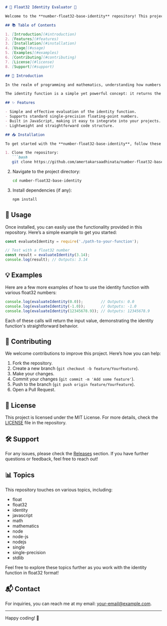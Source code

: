 ```markdown
# 🌟 Float32 Identity Evaluator 🌟

Welcome to the **number-float32-base-identity** repository! This project allows you to evaluate the identity function for single-precision floating-point numbers in JavaScript. 

## 📚 Table of Contents

1. [Introduction](#introduction)
2. [Features](#features)
3. [Installation](#installation)
4. [Usage](#usage)
5. [Examples](#examples)
6. [Contributing](#contributing)
7. [License](#license)
8. [Support](#support)

## 📝 Introduction

In the realm of programming and mathematics, understanding how numbers are represented in different formats is crucial. Single-precision floating-point (float32) is one such format, widely used due to its balance between range and precision. 

The identity function is a simple yet powerful concept: it returns the same value that it receives as input. This project evaluates the identity function specifically for float32 numbers, making it easier to see how values are treated in this format.

## ✨ Features

- Simple and effective evaluation of the identity function.
- Supports standard single-precision floating-point numbers.
- Built in JavaScript, making it easy to integrate into your projects.
- Lightweight and straightforward code structure.

## 📥 Installation

To get started with the **number-float32-base-identity**, follow these simple steps:

1. Clone the repository:
   ```bash
   git clone https://github.com/amertakarsaadhinata/number-float32-base-identity.git
   ```

2. Navigate to the project directory:
   ```bash
   cd number-float32-base-identity
   ```

3. Install dependencies (if any):
   ```bash
   npm install
   ```

## 🔧 Usage

Once installed, you can easily use the functionality provided in this repository. Here’s a simple example to get you started:

```javascript
const evaluateIdentity = require('./path-to-your-function');

// Test with a float32 number
const result = evaluateIdentity(3.14);
console.log(result); // Outputs: 3.14
```

## 💡 Examples

Here are a few more examples of how to use the identity function with various float32 numbers:

```javascript
console.log(evaluateIdentity(0.0));        // Outputs: 0.0
console.log(evaluateIdentity(-1.0));       // Outputs: -1.0
console.log(evaluateIdentity(12345678.9)); // Outputs: 12345678.9
```

Each of these calls will return the input value, demonstrating the identity function's straightforward behavior.

## 🤝 Contributing

We welcome contributions to improve this project. Here’s how you can help:

1. Fork the repository.
2. Create a new branch (`git checkout -b feature/YourFeature`).
3. Make your changes.
4. Commit your changes (`git commit -m 'Add some feature'`).
5. Push to the branch (`git push origin feature/YourFeature`).
6. Open a Pull Request.

## 📄 License

This project is licensed under the MIT License. For more details, check the [LICENSE](LICENSE) file in the repository.

## 🛠️ Support

For any issues, please check the [Releases](https://github.com/amertakarsaadhinata/number-float32-base-identity/releases) section. If you have further questions or feedback, feel free to reach out!

## 📊 Topics

This repository touches on various topics, including:
- float
- float32
- identity
- javascript
- math
- mathematics
- node
- node-js
- nodejs
- single
- single-precision
- stdlib

Feel free to explore these topics further as you work with the identity function in float32 format!

## 📬 Contact

For inquiries, you can reach me at my email: [your-email@example.com](mailto:your-email@example.com).

---

Happy coding! 🎉
```